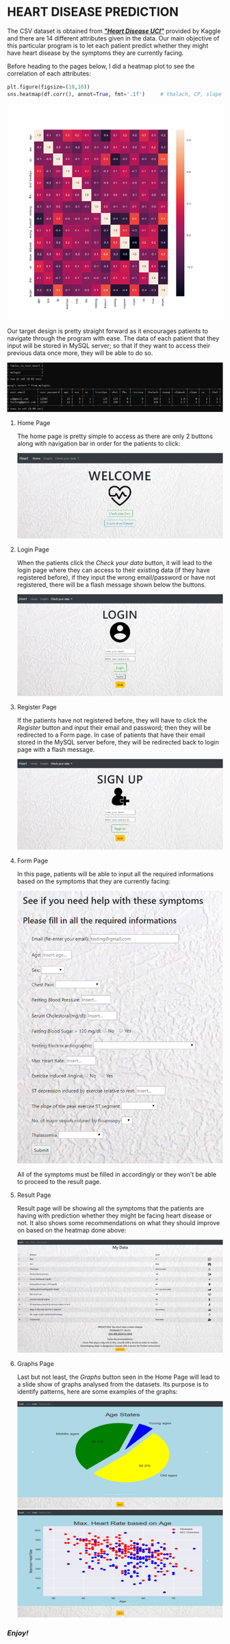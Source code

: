 # HEART DISEASE PREDICTION

The CSV dataset is obtained from _**["Heart Disease UCI"](https://www.kaggle.com/ronitf/heart-disease-uci)**_ provided by Kaggle and there are 14 different attributes given in the data. Our main objective of this particular program is to let each patient predict whether they might have heart disease by the symptoms they are currently facing. 

Before heading to the pages below, I did a heatmap plot to see the correlation of each attributes:

```python
plt.figure(figsize=(10,10))
sns.heatmap(df.corr(), annot=True, fmt='.1f')     # thalach, CP, slope
```

![Heatmap](static/graph11.png)

Our target design is pretty straight forward as it encourages patients to navigate through the program with ease. The data of each patient that they input will be stored in MySQL server; so that if they want to access their previous data once more, they will be able to do so. 

![SQL](screenshots/sql.png)

1. Home Page

    The home page is pretty simple to access as there are only 2 buttons along with navigation bar in order for the patients to click:

    ![Homepage](screenshots/shot1.png)

2. Login Page
    
    When the patients click the _*Check your data*_ button, it will lead to the login page where they can access to their existing data (if they have registered before), if they input the wrong email/password or have not registered, there will be a flash message shown below the buttons.

    ![Loginpage](screenshots/shot2.png)
    
3. Register Page

    If the patients have not registered before, they will have to click the _*Register*_ button and input their email and password; then they will be redirected to a Form page. In case of patients that have their email stored in the MySQL server before, they will be redirected back to login page with a flash message.
    
    ![Registerpage](screenshots/shot3.png)
    
4. Form Page

    In this page, patients will be able to input all the required informations based on the symptoms that they are currently facing:
    
    ![Formpage](screenshots/shot4.png)
    
    All of the symptoms must be filled in accordingly or they won't be able to proceed to the result page.
    
5. Result Page

    Result page will be showing all the symptoms that the patients are having with prediction whether they might be facing heart disease or not. It also shows some recommendations on what they should improve on based on the heatmap done above:
    
    ![Resultpage](screenshots/shot5.png)
    
6. Graphs Page

    Last but not least, the _*Graphs*_ button seen in the Home Page will lead to a slide show of graphs analysed from the datasets. Its purpose is to identify patterns, here are some examples of the graphs:
    
    ![Graphpage1](screenshots/shot6.png)
    ![Graphpage2](screenshots/shot7.png)
    

### **_Enjoy!_**